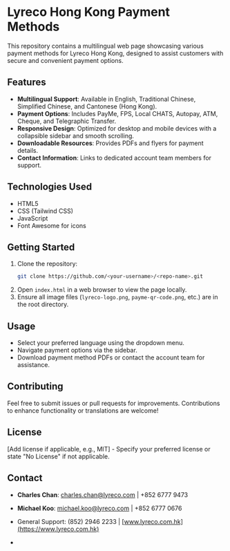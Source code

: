 

# Lyreco Hong Kong Payment Methods

This repository contains a multilingual web page showcasing various payment methods for Lyreco Hong Kong, designed to assist customers with secure and convenient payment options.

## Features
- **Multilingual Support**: Available in English, Traditional Chinese, Simplified Chinese, and Cantonese (Hong Kong).
- **Payment Options**: Includes PayMe, FPS, Local CHATS, Autopay, ATM, Cheque, and Telegraphic Transfer.
- **Responsive Design**: Optimized for desktop and mobile devices with a collapsible sidebar and smooth scrolling.
- **Downloadable Resources**: Provides PDFs and flyers for payment details.
- **Contact Information**: Links to dedicated account team members for support.

## Technologies Used
- HTML5
- CSS (Tailwind CSS)
- JavaScript
- Font Awesome for icons

## Getting Started
1. Clone the repository:
   ```bash
   git clone https://github.com/<your-username>/<repo-name>.git
   ```
2. Open `index.html` in a web browser to view the page locally.
3. Ensure all image files (`lyreco-logo.png`, `payme-qr-code.png`, etc.) are in the root directory.

## Usage
- Select your preferred language using the dropdown menu.
- Navigate payment options via the sidebar.
- Download payment method PDFs or contact the account team for assistance.

## Contributing
Feel free to submit issues or pull requests for improvements. Contributions to enhance functionality or translations are welcome!

## License
[Add license if applicable, e.g., MIT] - Specify your preferred license or state "No License" if not applicable.

## Contact
- **Charles Chan**: charles.chan@lyreco.com | +852 6777 9473
- **Michael Koo**: michael.koo@lyreco.com | +852 6777 0676
- General Support: (852) 2946 2233 | [www.lyreco.com.hk](https://www.lyreco.com.hk)

-
